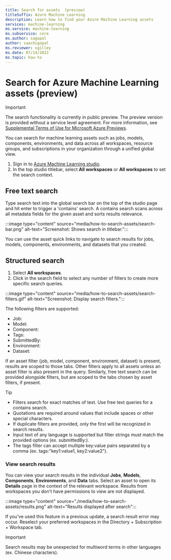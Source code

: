 ```yaml
---
title: Search for assets  (preview)
titleSuffix: Azure Machine Learning
description: Learn how to find your Azure Machine Learning assets
services: machine-learning
ms.service: machine-learning
ms.subservice: core
ms.author: sagopal
author: saachigopal
ms.reviewer: sgilley
ms.date: 07/14/2022
ms.topic: how-to
---
```


# Search for Azure Machine Learning assets (preview)

> [!IMPORTANT]
> The search  functionality is currently in public preview.
> The preview version is provided without a service level agreement.
> For more information, see [Supplemental Terms of Use for Microsoft Azure Previews](https://azure.microsoft.com/support/legal/preview-supplemental-terms/).

You can search for machine learning assets such as jobs, models, components, environments, and data across all workspaces, resource groups, and subscriptions in your organization through a unified global view.

1. Sign in to [Azure Machine Learning studio](https://ml.azure.com).  
1. In the top studio titlebar, select **All workspaces** or **All workspaces** to set the search context.


## Free text search

Type search text into the global search bar on the top of the studio page and hit enter to trigger a 'contains' search.
A contains search scans across all metadata fields for the given asset and sorts results relevance.

:::image type="content" source="media/how-to-search-assets/search-bar.png" alt-text="Screenshot: Shows search in titlebar.":::

You can use the asset quick links to navigate to search results for jobs, models, components, environments, and datasets that you created.


## Structured search

1. Select **All workspaces**.
1. Click in the search field to select any number of filters to create more specific search queries.

:::image type="content" source="media/how-to-search-assets/search-filters.gif" alt-text="Screenshot: Display search filters.":::

The following filters are supported:

* Job:
* Model:
* Component:
* Tags:
* SubmittedBy:
* Environment:
* Dataset:

If an asset filter (job, model, component, environment, dataset) is present, results are scoped to those tabs. Other filters apply to all assets unless an asset filter is also present in the query. Similarly, free text search can be provided alongside filters, but are scoped to the tabs chosen by asset filters, if present.

> [!TIP]
> * Filters search for exact matches of text. Use free text queries for a contains search.
> * Quotations are required around values that include spaces or other special characters.  
> * If duplicate filters are provided, only the first will be recognized in search results.
> * Input text of any language is supported but filter strings must match the provided options (ex. submittedBy:).
> * The tags filter can accept multiple key:value pairs separated by a comma (ex. tags:"key1:value1, key2:value2").

### View search results

You can view your search results in the individual **Jobs**, **Models**, **Components**, **Environments**, and **Data** tabs. Select an asset to open its **Details** page in the context of the relevant workspace. Results from workspaces you don't have permissions to view are not displayed.

:::image type="content" source="./media/how-to-search-assets/results.png" alt-text="Results displayed after search":::

If you've used this feature in a previous update, a search result error may occur. Reselect your preferred workspaces in the Directory + Subscription + Workspace tab.

> [!IMPORTANT]	
> Search results may be unexpected for multiword terms in other languages (ex. Chinese characters). 	